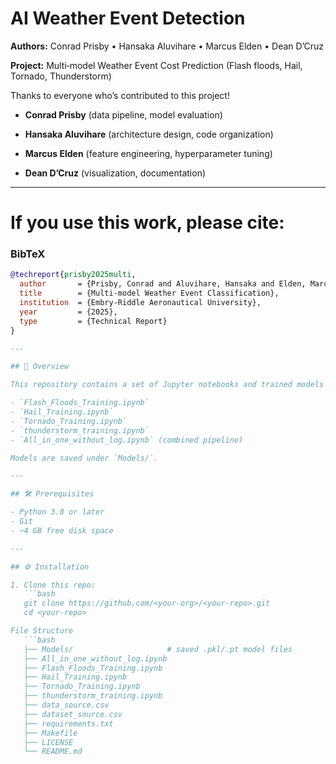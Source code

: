 # AI Weather Event Detection

**Authors:** Conrad Prisby • Hansaka Aluvihare • Marcus Elden • Dean D’Cruz 


**Project:** Multi‑model Weather Event Cost Prediction (Flash floods, Hail, Tornado, Thunderstorm)


Thanks to everyone who’s contributed to this project!

- **Conrad Prisby** (data pipeline, model evaluation)
  
- **Hansaka Aluvihare** (architecture design, code organization)
  
- **Marcus Elden** (feature engineering, hyperparameter tuning)
  
- **Dean D’Cruz** (visualization, documentation)

---
# If you use this work, please cite:

### BibTeX

```bibtex
@techreport{prisby2025multi,
  author       = {Prisby, Conrad and Aluvihare, Hansaka and Elden, Marcus and D'Cruz, Dean},
  title        = {Multi-model Weather Event Classification},
  institution  = {Embry-Riddle Aeronautical University},
  year         = {2025},
  type         = {Technical Report}
}

---

## 🚀 Overview

This repository contains a set of Jupyter notebooks and trained models for detecting and classifying four types of severe weather events using classical ML pipelines.  Each notebook trains and evaluates one event‑specific regressor/classifier:

- `Flash_Floods_Training.ipynb`
- `Hail_Training.ipynb`
- `Tornado_Training.ipynb`
- `thunderstorm_training.ipynb`
- `All_in_one_without_log.ipynb` (combined pipeline)

Models are saved under `Models/`.

---

## 🛠️ Prerequisites

- Python 3.8 or later  
- Git  
- ~4 GB free disk space  

---

## ⚙️ Installation

1. Clone this repo:  
   ```bash
   git clone https://github.com/<your‑org>/<your‑repo>.git
   cd <your‑repo>

File Structure
   ```bash
   ├── Models/                     # saved .pkl/.pt model files
   ├── All_in_one_without_log.ipynb
   ├── Flash_Floods_Training.ipynb
   ├── Hail_Training.ipynb
   ├── Tornado_Training.ipynb
   ├── thunderstorm_training.ipynb
   ├── data_source.csv
   ├── dataset_source.csv
   ├── requirements.txt
   ├── Makefile
   ├── LICENSE
   └── README.md


